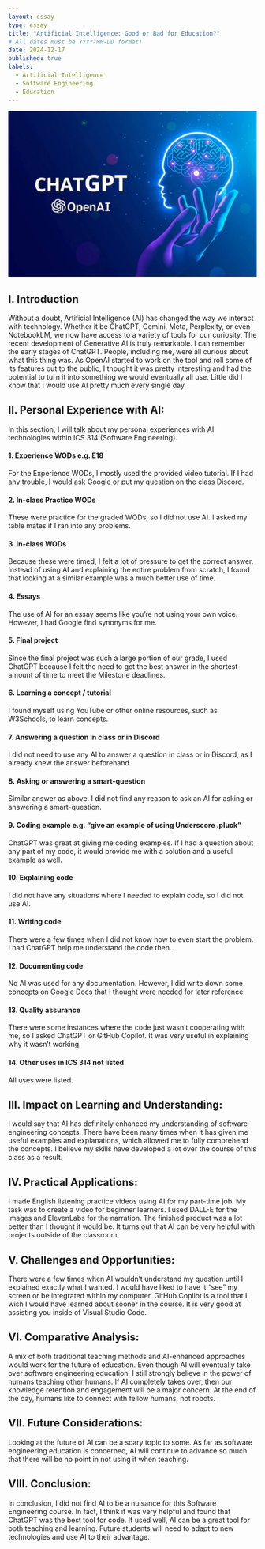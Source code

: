 ```yaml
---
layout: essay
type: essay
title: "Artificial Intelligence: Good or Bad for Education?"
# All dates must be YYYY-MM-DD format!
date: 2024-12-17
published: true
labels:
  - Artificial Intelligence
  - Software Engineering
  - Education
---
```


<img width = "1000px" class="rounded float-start pe-4" src="../img/aigraphic.png">

## I. Introduction
Without a doubt, Artificial Intelligence (AI) has changed the way we interact with technology. Whether it be ChatGPT, Gemini, Meta, Perplexity, or even NotebookLM, we now have access to a variety of tools for our curiosity.
The recent development of Generative AI is truly remarkable. I can remember the early stages of ChatGPT. People, including me, were all curious about what this thing was. As OpenAI started to work on the tool and roll some of its features out to the public, I thought it was pretty interesting and had the potential to turn it into something we would eventually all use. Little did I know that I would use AI pretty much every single day.

## II. Personal Experience with AI:
In this section, I will talk about my personal experiences with AI technologies within ICS 314 (Software Engineering).

#### 1. Experience WODs e.g. E18
For the Experience WODs, I mostly used the provided video tutorial. If I had any trouble, I would ask Google or put my question on the class Discord.

#### 2. In-class Practice WODs
These were practice for the graded WODs, so I did not use AI. I asked my table mates if I ran into any problems.

#### 3. In-class WODs
Because these were timed, I felt a lot of pressure to get the correct answer. Instead of using AI and explaining the entire problem from scratch, I found that looking at a similar example was a much better use of time. 

#### 4. Essays
The use of AI for an essay seems like you’re not using your own voice. However, I had Google find synonyms for me.

#### 5. Final project
Since the final project was such a large portion of our grade, I used ChatGPT because I felt the need to get the best answer in the shortest amount of time to meet the Milestone deadlines.

#### 6. Learning a concept / tutorial
I found myself using YouTube or other online resources, such as W3Schools, to learn concepts.

#### 7. Answering a question in class or in Discord
I did not need to use any AI to answer a question in class or in Discord, as I already knew the answer beforehand.

#### 8. Asking or answering a smart-question
Similar answer as above. I did not find any reason to ask an AI for asking or answering a smart-question.

#### 9. Coding example e.g. “give an example of using Underscore .pluck”
ChatGPT was great at giving me coding examples. If I had a question about any part of my code, it would provide me with a solution and a useful example as well.

#### 10. Explaining code
I did not have any situations where I needed to explain code, so I did not use AI.

#### 11. Writing code
There were a few times when I did not know how to even start the problem. I had ChatGPT help me understand the code then.

#### 12. Documenting code
No AI was used for any documentation. However, I did write down some concepts on Google Docs that I thought were needed for later reference.

#### 13. Quality assurance
There were some instances where the code just wasn’t cooperating with me, so I asked ChatGPT or GitHub Copilot. It was very useful in explaining why it wasn’t working.

#### 14. Other uses in ICS 314 not listed
All uses were listed.

## III. Impact on Learning and Understanding:
I would say that AI has definitely enhanced my understanding of software engineering concepts. There have been many times when it has given me useful examples and explanations, which allowed me to fully comprehend the concepts. I believe my skills have developed a lot over the course of this class as a result.

## IV. Practical Applications:
I made English listening practice videos using AI for my part-time job. My task was to create a video for beginner learners. I used DALL-E for the images and ElevenLabs for the narration. The finished product was a lot better than I thought it would be. It turns out that AI can be very helpful with projects outside of the classroom.

## V. Challenges and Opportunities:
There were a few times when AI wouldn’t understand my question until I explained exactly what I wanted. I would have liked to have it “see” my screen or be integrated within my computer. GitHub Copilot is a tool that I wish I would have learned about sooner in the course. It is very good at assisting you inside of Visual Studio Code.

## VI. Comparative Analysis:
A mix of both traditional teaching methods and AI-enhanced approaches would work for the future of education. Even though AI will eventually take over software engineering education, I still strongly believe in the power of humans teaching other humans. If AI completely takes over, then our knowledge retention and engagement will be a major concern. At the end of the day, humans like to connect with fellow humans, not robots.

## VII. Future Considerations:
Looking at the future of AI can be a scary topic to some. As far as software engineering education is concerned, AI will continue to advance so much that there will be no point in not using it when teaching.

## VIII. Conclusion:
In conclusion, I did not find AI to be a nuisance for this Software Engineering course. In fact, I think it was very helpful and found that ChatGPT was the best tool for code. If used well, AI can be a great tool for both teaching and learning. Future students will need to adapt to new technologies and use AI to their advantage. 



